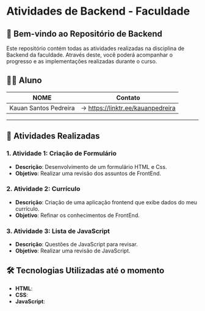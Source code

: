 # Atividades de Backend - Faculdade

## 🚀 Bem-vindo ao Repositório de Backend

Este repositório contém todas as atividades realizadas na disciplina de Backend da faculdade. Através deste, você poderá acompanhar o progresso e as implementações realizadas durante o curso.

## 👨‍🎓 Aluno

NOME                               |Contato
-----------------------------------|----------------------------------------
Kauan Santos Pedreira              |-> https://linktr.ee/kauanpedreira
----------------------------------------------------------------------------

## 📝 Atividades Realizadas

### 1. **Atividade 1: Criação de Formulário**
   - **Descrição**: Desenvolvimento de um formulário HTML e Css.
   - **Objetivo**: Realizar uma revisão dos assuntos de FrontEnd.

### 2. **Atividade 2: Currículo**
   - **Descrição**: Criação de uma aplicação frontend que exibe dados do meu currículo.
   - **Objetivo**: Refinar os conhecimentos de FrontEnd.

### 3. **Atividade 3: Lista de JavaScript**
   - **Descrição**: Questões de JavaScript para revisar.
   - **Objetivo**: Realizar uma revisão de JavaScript.


## 🛠 Tecnologias Utilizadas até o momento

- **HTML**:
- **CSS**:
- **JavaScript**:


